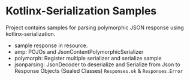 # Kotlinx-Serialization Samples
Project contains samples for parsing polymorphic JSON response using kotlinx-serialization. 

- sample response in resource.
- amp: POJOs and JsonContentPolymorphicSerializer
- polymorph: Register multiple serializer and serialize sample
- jsonparsing: JsonDecoder to deserialize and Serialize from Json to Response Objects (Sealed Classes) `Responses.ok` &  `Responses.Error`